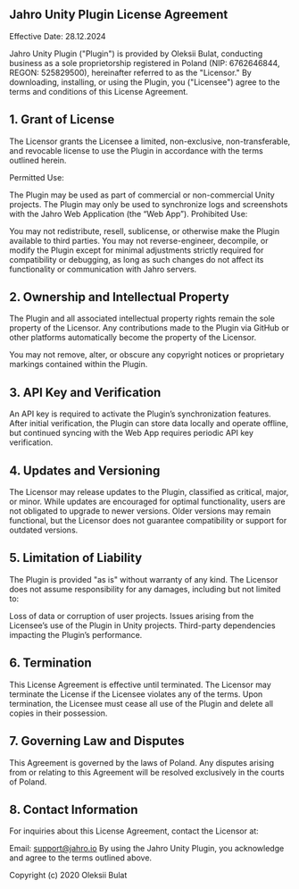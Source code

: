 ## Jahro Unity Plugin License Agreement

Effective Date: 28.12.2024

Jahro Unity Plugin ("Plugin") is provided by Oleksii Bulat, conducting business as a sole proprietorship registered in Poland (NIP: 6762646844, REGON: 525829500), hereinafter referred to as the "Licensor." By downloading, installing, or using the Plugin, you ("Licensee") agree to the terms and conditions of this License Agreement.

## 1. Grant of License

The Licensor grants the Licensee a limited, non-exclusive, non-transferable, and revocable license to use the Plugin in accordance with the terms outlined herein.

Permitted Use:

The Plugin may be used as part of commercial or non-commercial Unity projects.
The Plugin may only be used to synchronize logs and screenshots with the Jahro Web Application (the “Web App”).
Prohibited Use:

You may not redistribute, resell, sublicense, or otherwise make the Plugin available to third parties.
You may not reverse-engineer, decompile, or modify the Plugin except for minimal adjustments strictly required for compatibility or debugging, as long as such changes do not affect its functionality or communication with Jahro servers.

## 2. Ownership and Intellectual Property

The Plugin and all associated intellectual property rights remain the sole property of the Licensor. Any contributions made to the Plugin via GitHub or other platforms automatically become the property of the Licensor.

You may not remove, alter, or obscure any copyright notices or proprietary markings contained within the Plugin.

## 3. API Key and Verification

An API key is required to activate the Plugin’s synchronization features.
After initial verification, the Plugin can store data locally and operate offline, but continued syncing with the Web App requires periodic API key verification.

## 4. Updates and Versioning

The Licensor may release updates to the Plugin, classified as critical, major, or minor. While updates are encouraged for optimal functionality, users are not obligated to upgrade to newer versions.
Older versions may remain functional, but the Licensor does not guarantee compatibility or support for outdated versions.

## 5. Limitation of Liability

The Plugin is provided "as is" without warranty of any kind. The Licensor does not assume responsibility for any damages, including but not limited to:

Loss of data or corruption of user projects.
Issues arising from the Licensee’s use of the Plugin in Unity projects.
Third-party dependencies impacting the Plugin’s performance.

## 6. Termination

This License Agreement is effective until terminated. The Licensor may terminate the License if the Licensee violates any of the terms. Upon termination, the Licensee must cease all use of the Plugin and delete all copies in their possession.

## 7. Governing Law and Disputes

This Agreement is governed by the laws of Poland. Any disputes arising from or relating to this Agreement will be resolved exclusively in the courts of Poland.

## 8. Contact Information

For inquiries about this License Agreement, contact the Licensor at:

Email: support@jahro.io
By using the Jahro Unity Plugin, you acknowledge and agree to the terms outlined above.

Copyright (c) 2020 Oleksii Bulat
